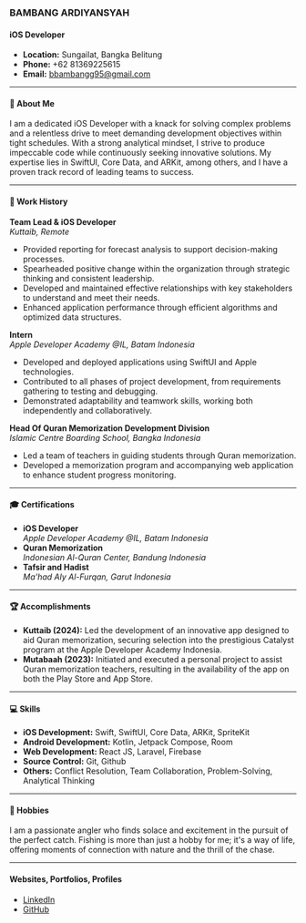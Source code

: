 ### BAMBANG ARDIYANSYAH
#### iOS Developer

- **Location:** Sungailat, Bangka Belitung
- **Phone:** +62 81369225615
- **Email:** bbambangg95@gmail.com

---

#### 🧑 About Me

I am a dedicated iOS Developer with a knack for solving complex problems and a relentless drive to meet demanding development objectives within tight schedules. With a strong analytical mindset, I strive to produce impeccable code while continuously seeking innovative solutions. My expertise lies in SwiftUI, Core Data, and ARKit, among others, and I have a proven track record of leading teams to success.

---

#### 💼 Work History

**Team Lead & iOS Developer**  
*Kuttaib, Remote*  
- Provided reporting for forecast analysis to support decision-making processes.
- Spearheaded positive change within the organization through strategic thinking and consistent leadership.
- Developed and maintained effective relationships with key stakeholders to understand and meet their needs.
- Enhanced application performance through efficient algorithms and optimized data structures.

**Intern**  
*Apple Developer Academy @IL, Batam Indonesia*  
- Developed and deployed applications using SwiftUI and Apple technologies.
- Contributed to all phases of project development, from requirements gathering to testing and debugging.
- Demonstrated adaptability and teamwork skills, working both independently and collaboratively.

**Head Of Quran Memorization Development Division**  
*Islamic Centre Boarding School, Bangka Indonesia*  
- Led a team of teachers in guiding students through Quran memorization.
- Developed a memorization program and accompanying web application to enhance student progress monitoring.

---

#### 🎓 Certifications

- **iOS Developer**  
  *Apple Developer Academy @IL, Batam Indonesia*
- **Quran Memorization**  
  *Indonesian Al-Quran Center, Bandung Indonesia*
- **Tafsir and Hadist**  
  *Ma'had Aly Al-Furqan, Garut Indonesia*

---

#### 🏆 Accomplishments

- **Kuttaib (2024):** Led the development of an innovative app designed to aid Quran memorization, securing selection into the prestigious Catalyst program at the Apple Developer Academy Indonesia.
- **Mutabaah (2023):** Initiated and executed a personal project to assist Quran memorization teachers, resulting in the availability of the app on both the Play Store and App Store.

---

#### 💻 Skills

- **iOS Development:** Swift, SwiftUI, Core Data, ARKit, SpriteKit
- **Android Development:** Kotlin, Jetpack Compose, Room
- **Web Development:** React JS, Laravel, Firebase
- **Source Control:** Git, Github
- **Others:** Conflict Resolution, Team Collaboration, Problem-Solving, Analytical Thinking

---

#### 🎣 Hobbies

I am a passionate angler who finds solace and excitement in the pursuit of the perfect catch. Fishing is more than just a hobby for me; it's a way of life, offering moments of connection with nature and the thrill of the chase.

---

#### Websites, Portfolios, Profiles

- [LinkedIn](https://www.linkedin.com/in/bambang-ardiyansyah-ba80b814b/)
- [GitHub](https://github.com/Bbambangg95)
